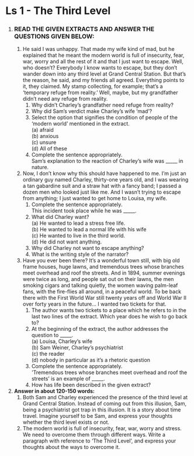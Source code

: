 # Ls 1 - The Third Level

1. ### READ THE GIVEN EXTRACTS AND ANSWER THE QUESTIONS GIVEN BELOW:
   1. He said I was unhappy. That made my wife kind of mad, but he explained that he meant the modern world is full of insecurity, fear, war, worry and all the rest of it and that I just want to escape. Well, who doesn’t? Everybody I know wants to escape, but they don’t wander down into any third level at Grand Central Station. But that’s the reason, he said, and my friends all agreed. Everything points to it, they claimed. My stamp collecting, for example; that’s a ‘temporary refuge from reality.’ Well, maybe, but my grandfather didn’t need any refuge from reality.
      1. Why didn’t Charley’s grandfather need refuge from reality?
      2. Why did Sam’s verdict make Charley’s wife ‘mad’?
      3. &#x20;Select the option that signifies the condition of people of the ‘modern world’ mentioned in the extract.\
         (a) afraid \
         (b) anxious \
         (c) unsure \
         (d) All of these
      4. Complete the sentence appropriately.\
         Sam’s explanation to the reaction of Charley’s wife was \_\_\_\_\_ in nature.
   2. Now, I don’t know why this should have happened to me. I’m just an ordinary guy named Charley, thirty-one years old, and I was wearing a tan gabardine suit and a straw hat with a fancy band; I passed a dozen men who looked just like me. And I wasn’t trying to escape from anything; I just wanted to get home to Louisa, my wife.
      1. Complete the sentence appropriately.\
         This incident took place while he was \_\_\_\_\_.
      2. What did Charley want?\
         (a) He wanted to lead a stress free life.\
         (b) He wanted to lead a normal life with his wife\
         (c) He wanted to live in the third world.\
         (d) He did not want anything.
      3. Why did Charley not want to escape anything?
      4. What is the writing style of the narrator?
   3. Have you ever been there? It’s a wonderful town still, with big old frame houses, huge lawns, and tremendous trees whose branches meet overhead and roof the streets. And in 1894, summer evenings were twice as long, and people sat out on their lawns, the men smoking cigars and talking quietly, the women waving palm-leaf fans, with the fire-flies all around, in a peaceful world. To be back there with the First World War still twenty years off and World War II over forty years in the future... I wanted two tickets for that.
      1. The author wants two tickets to a place which he refers to in the last two lines of the extract. Which year does he wish to go back to?
      2. At the beginning of the extract, the author addresses the question to \_\_\_\_\_. \
         (a) Louisa, Charley’s wife\
         (b) Sam Weiner, Charley’s psychiatrist\
         (c) the reader\
         (d) nobody in particular as it’s a rhetoric question
      3. Complete the sentence appropriately.\
         'Tremendous trees whose branches meet overhead and roof the streets’ is an example of \_\_\_\_\_.
      4. How has life been described in the given extract?
2. **Answer in about 120-150 words:**
   1. Both Sam and Charley experienced the presence of the third level at Grand Central Station. Instead of coming out from this illusion, Sam, being a psychiatrist got trap in this illusion. It is a story about time travel. Imagine yourself to be Sam, and express your thoughts whether the third level exists or not.
   2. The modern world is full of insecurity, fear, war, worry and stress. We need to overcome them through different ways. Write a paragraph with reference to ‘The Third Level’, and express your thoughts about the ways to overcome it.

&#x20;
